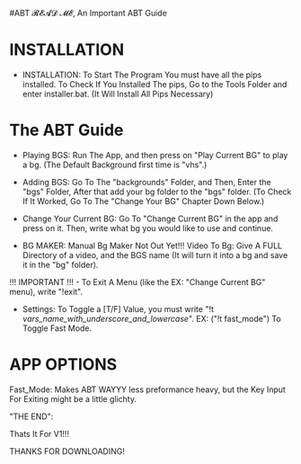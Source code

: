 #ABT
𝓡𝓔𝓐𝓓 𝓜𝓔, An Important ABT Guide


# INSTALLATION

- INSTALLATION:
To Start The Program You must have all the pips installed. To Check If You Installed The pips, Go to the Tools Folder and enter installer.bat. (It Will Install All Pips Necessary)


# The ABT Guide

- Playing BGS:
Run The  App, and then press on "Play Current BG" to play a bg. (The Default Background first time is "vhs".)

- Adding BGS:
Go To The "backgrounds" Folder, and Then, Enter the "bgs" Folder, After that add your bg folder to the "bgs" folder. (To Check If It Worked, Go To The "Change Your BG" Chapter Down Below.)

- Change Your Current BG:
Go To "Change Current BG" in the app and press on it. 
Then, write what bg you would like to use and continue.

- BG MAKER:
Manual Bg Maker Not Out Yet!!!
Video To Bg: Give A FULL Directory of a video, and the BGS name (It will turn it into a bg and save it in the "bg" folder).

!!! IMPORTANT !!! - To Exit  A  Menu (like the EX: "Change Current BG" menu), write "!exit".

- Settings:
To Toggle a [T/F] Value, you must write "!t *vars_name_with_underscore_and_lowercase*".  EX: ("!t fast_mode") To Toggle Fast Mode.
 
# APP OPTIONS
Fast_Mode: Makes ABT WAYYY less preformance heavy, but the Key Input For Exiting might be a little glichty.


"THE END":

Thats It For V1!!!

THANKS FOR DOWNLOADING!

